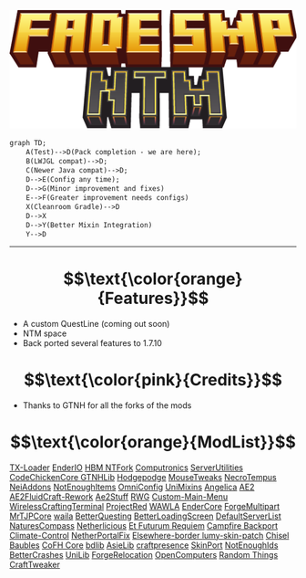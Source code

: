 <p align="center"><img src="/logo512x210.png" alt="Change the link in img src of readme to proper logo | FadeSMP"></p>


```mermaid
graph TD;
    A(Test)-->D(Pack completion - we are here);
    B(LWJGL compat)-->D;
    C(Newer Java compat)-->D;
    D-->E(Config any time);
    D-->G(Minor improvement and fixes)
    E-->F(Greater improvement needs configs)
    X(Cleanroom Gradle)-->D
    D-->X
    D-->Y(Better Mixin Integration)
    Y-->D
```



---

# $$\text{\color{orange}{Features}}$$
* A custom QuestLine (coming out soon)
* NTM space
* Back ported several features to 1.7.10

# $$\text{\color{pink}{Credits}}$$

* Thanks to GTNH for all the forks of the mods

# $$\text{\color{orange}{ModList}}$$

[TX-Loader](https://github.com/GTNewHorizons/TX-Loader/releases)
[EnderIO](https://github.com/GTNewHorizons/EnderIO/releases)
[HBM NTFork](https://github.com/JameH2/Hbm-s-Nuclear-Tech-GIT)
[Computronics](https://github.com/GTNewHorizons/Computronics/releases)
[ServerUtilities ](https://github.com/GTNewHorizons/ServerUtilities/releases)
[CodeChickenCore ](https://github.com/GTNewHorizons/CodeChickenCore/releases)
[GTNHLib](https://github.com/GTNewHorizons/GTNHLib/releases)
[Hodgepodge](https://github.com/GTNewHorizons/Hodgepodge/releases) 
[MouseTweaks](https://github.com/GTNewHorizons/MouseTweaks/releases)
[NecroTempus](https://github.com/CrucibleMC/NecroTempus) 
[NeiAddons](https://github.com/GTNewHorizons/neiaddons/releases)
[NotEnoughItems](https://github.com/GTNewHorizons/NotEnoughItems/releases)
[OmniConfig](https://github.com/CrucibleMC/Omniconfig/releases) 
[UniMixins](https://github.com/LegacyModdingMC/UniMixins/releases)
[Angelica](https://github.com/GTNewHorizons/Angelica/releases) 
[AE2](https://github.com/GTNewHorizons/Applied-Energistics-2-Unofficial/releases)
[AE2FluidCraft-Rework](https://github.com/GTNewHorizons/AE2FluidCraft-Rework/releases)
[Ae2Stuff](https://github.com/GTNewHorizons/ae2stuff/releases)
[RWG](https://github.com/GTNewHorizons/Realistic-World-Gen/releases) 
[Custom-Main-Menu](https://github.com/GTNewHorizons/Custom-Main-Menu)
[WirelessCraftingTerminal](https://github.com/GTNewHorizons/WirelessCraftingTerminal)
[ProjectRed](https://github.com/GTNewHorizons/ProjectRed)
[WAWLA](https://github.com/GTNewHorizons/WAWLA/releases)
[EnderCore](https://github.com/GTNewHorizons/EnderCore/releases)
[ForgeMultipart](https://github.com/GTNewHorizons/ForgeMultipart/releases)
[MrTJPCore](https://github.com/GTNewHorizons/MrTJPCore/releases)
[waila](https://github.com/GTNewHorizons/waila/releases)
[BetterQuesting](https://github.com/GTNewHorizons/BetterQuesting/releases)
[BetterLoadingScreen](https://github.com/GTNewHorizons/BetterLoadingScreen/releases)
[DefaultServerList](https://github.com/GTNewHorizons/DefaultServerList/releases)
[NaturesCompass](https://github.com/GTNewHorizons/NaturesCompass/releases)
[Netherlicious](https://www.curseforge.com/minecraft/mc-mods/netherlicious)
[Et Futurum Requiem](https://www.curseforge.com/minecraft/mc-mods/et-futurum-requiem)
[Campfire Backport](https://www.curseforge.com/minecraft/mc-mods/campfire-backport)
[Climate-Control](https://github.com/GTNewHorizons/Climate-Control/releases)
[NetherPortalFix](https://github.com/GTNewHorizons/NetherPortalFix)
[Elsewhere-border ](https://www.curseforge.com/minecraft/mc-mods/elsewhere-border)
[lumy-skin-patch](https://www.curseforge.com/minecraft/mc-mods/lumy-skin-patch)
[Chisel](https://github.com/GTNewHorizons/Chisel/releases)
[Baubles](https://github.com/GTNewHorizons/Baubles/releases)
[CoFH Core](https://www.curseforge.com/minecraft/mc-mods/cofh-core/files/all?page=1&pageSize=20&version=1.7.10)
[bdlib](https://github.com/GTNewHorizons/bdlib/releases)
[AsieLib](https://github.com/GTNewHorizons/AsieLib/releases)
[craftpresence](https://www.curseforge.com/minecraft/mc-mods/craftpresence/files/all?page=1&pageSize=20&version=1.7.10)
[SkinPort](https://www.curseforge.com/minecraft/mc-mods/skinport/files/all?page=1&pageSize=20)
[NotEnoughIds](https://github.com/GTNewHorizons/NotEnoughIds/releases)
[BetterCrashes](https://github.com/GTNewHorizons/BetterCrashes/releases)
[UniLib](https://www.curseforge.com/minecraft/mc-mods/unilib/files/all?page=1&pageSize=20&version=1.7.10)
[ForgeRelocation](https://github.com/GTNewHorizons/ForgeRelocation/releases)
[OpenComputers](https://github.com/GTNewHorizons/OpenComputers)
[Random Things](https://github.com/GTNewHorizons/Random-Things/releases)
[CraftTweaker](https://github.com/GTNewHorizons/CraftTweaker)
